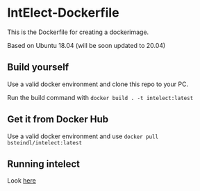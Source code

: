 # IntElect-Dockerfile
This is the Dockerfile for creating a dockerimage.

Based on Ubuntu 18.04 (will be soon updated to 20.04)

## Build yourself

Use a valid docker environment and clone this repo to your PC.

Run the build command with `docker build . -t intelect:latest`

## Get it from Docker Hub

Use a valid docker environment and use `docker pull bsteindl/intelect:latest`

## Running intelect

Look [here](https://github.com/htlkrems/IntElect)
